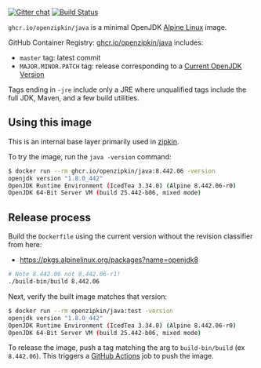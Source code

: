 [![Gitter chat](http://img.shields.io/badge/gitter-join%20chat%20%E2%86%92-brightgreen.svg)](https://gitter.im/openzipkin/zipkin)
[![Build Status](https://github.com/openzipkin/docker-java/workflows/test/badge.svg)](https://github.com/openzipkin/docker-java/actions?query=workflow%3Atest)

`ghcr.io/openzipkin/java` is a minimal OpenJDK [Alpine Linux](https://github.com/openzipkin/docker-alpine) image.

GitHub Container Registry: [ghcr.io/openzipkin/java](https://github.com/orgs/openzipkin/packages/container/package/java) includes:
 * `master` tag: latest commit
 * `MAJOR.MINOR.PATCH` tag: release corresponding to a [Current OpenJDK Version](https://pkgs.alpinelinux.org/packages?name=openjdk8)

Tags ending in `-jre` include only a JRE where unqualified tags include the full JDK, Maven, and a
few build utilities.

## Using this image
This is an internal base layer primarily used in [zipkin](https://github.com/openzipkin/zipkin).

To try the image, run the `java -version` command:
```bash
$ docker run --rm ghcr.io/openzipkin/java:8.442.06 -version
openjdk version "1.8.0_442"
OpenJDK Runtime Environment (IcedTea 3.34.0) (Alpine 8.442.06-r0)
OpenJDK 64-Bit Server VM (build 25.442-b06, mixed mode)
```

## Release process
Build the `Dockerfile` using the current version without the revision classifier from here:
 * https://pkgs.alpinelinux.org/packages?name=openjdk8
```bash
# Note 8.442.06 not 8.442.06-r1!
./build-bin/build 8.442.06
```

Next, verify the built image matches that version:
```bash
$ docker run --rm openzipkin/java:test -version
openjdk version "1.8.0_442"
OpenJDK Runtime Environment (IcedTea 3.34.0) (Alpine 8.442.06-r0)
OpenJDK 64-Bit Server VM (build 25.442-b06, mixed mode)
```

To release the image, push a tag matching the arg to `build-bin/build` (ex `8.442.06`).
This triggers a [GitHub Actions](https://github.com/openzipkin/docker-java/actions) job to push the image.
